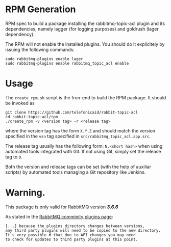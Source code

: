 # RPM Generation

RPM spec to build a package installing the rabbitmq-topic-acl plugin and its dependencies, namely 
lagger (for logging purposes) and goldrush (lager dependency).

The RPM will not enable the installed plugins. 
You should do it explicitely by issuing the following commands:
```
sudo rabbitmq-plugins enable lager
sudo rabbitmq-plugins enable rabbitmq_topic_acl enable
```

# Usage

The `create_rpm.sh` script is the fron-end to build the RPM package.
It should be invoked as
```
git clone https://github.com/telefonicaid/rabbit-topic-acl
cd rabbit-topic-acl/rpm
./create_rpm -v <version tag> -r <release tag>
```

where the version tag has the form `X.Y.Z` and 
should match the version specified in the `vsn` tag
specified in `src/rabbitmq_topic_acl.app.src`.

The release tag usually has the following form: `N.<short hash>`
when using automated tools integrated with Git. 
If not using Git, simply set the release tag to `0`.

Both the version and release tags can be set (with the help of auxiliar scripts) 
by automated tools managing a Git repository like Jenkins.


# Warning.

This package is only valid for RabbitMQ version ***3.6.6***

As stated in the [RabbitMQ comminity plugins page](https://www.rabbitmq.com/community-plugins.html):
```
[...] because the plugins directory changes between versions, 
any third party plugins will need to be copied to the new directory. 
It's very possible # that due to API changes you may need 
to check for updates to third party plugins at this point.
```


